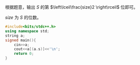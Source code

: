 根据题意，输出 $S$ 的第 $\left\lceil\frac{size}2 \right\rceil$ 位即可。

$size$ 为 $S$ 的位数。

```c++
#include<bits/stdc++.h>
using namespace std;
string a;
signed main(){
    cin>>a;
    cout<<a[(a.s)]<<'\n';
    return 0;
}
```

